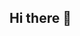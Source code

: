 ## Hi there 👋

<!--
**ElvinaAkhmetshina/ElvinaAkhmetshina** is a ✨ _special_ ✨ repository because its `README.md` (this file) appears on your GitHub profile.
# Hi, I'm Elvina! 👋

## Tech Stack
C#, HTML, CSS, JS.


<!--

Here are some ideas to get you started:

- 🔭 I’m currently working on ...
- 🌱 I’m currently learning ...
- 👯 I’m looking to collaborate on ...
- 🤔 I’m looking for help with ...
- 💬 Ask me about ...
- 📫 How to reach me: ...
- 😄 Pronouns: ...
- ⚡ Fun fact: ...
-->
